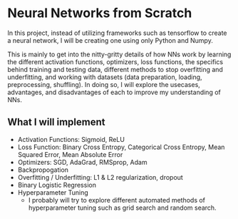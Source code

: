 # Neural Networks from Scratch

In this project, instead of utilizing frameworks such as tensorflow to create a neural network, I will be creating one using only Python and Numpy.

This is mainly to get into the nitty-gritty details of how NNs work by learning the different activation functions, optimizers, loss functions, the specifics behind training and testing data, different methods to stop overfitting and underfitting, and working with datasets (data preparation, loading, preprocessing, shuffling). In doing so, I will explore the usecases, advantages, and disadvantages of each to improve my understanding of NNs.

## What I will implement

- Activation Functions: Sigmoid, ReLU
- Loss Function: Binary Cross Entropy, Categorical Cross Entropy, Mean Squared Error, Mean Absolute Error
- Optimizers: SGD, AdaGrad, RMSprop, Adam
- Backpropogation
- Overfitting / Underfitting: L1 & L2 regularization, dropout
- Binary Logistic Regression
- Hyperparameter Tuning
    - I probably will try to explore different automated methods of hyperparameter tuning such as grid search and random search.